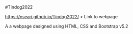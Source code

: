 #Tindog2022

https://nseari.github.io/Tindog2022/ > Link to webpage

A a webpage designed using HTML, CSS and Bootstrap v5.2

